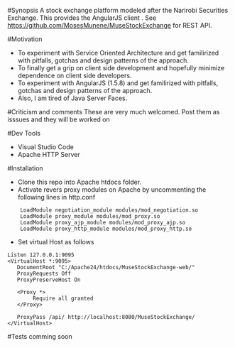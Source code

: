 #Synopsis
A stock exchange platform modeled after the Narirobi Securities Exchange. 
This provides the AngularJS client . See https://github.com/MosesMunene/MuseStockExchange for REST API.

#Motivation
 - To experiment with Service Oriented Architecture and get familirized with pitfalls, gotchas and design patterns of the approach.
 - To finally get a grip on client side development and hopefully minimize dependence on client side developers.
 - To experiment with AngularJS (1.5.8) and get familirized with pitfalls, gotchas and design patterns of the approach.
 - Also, I am tired of Java Server Faces.

 #Criticism and comments 
 These are very much welcomed. Post them as isssues and they will be worked on
 
 #Dev Tools
 - Visual Studio Code
 - Apache HTTP Server
 
 #Installation
 - Clone this repo into Apache htdocs folder.
 - Activate revers proxy modules on  Apache by uncommenting the following lines in http.conf
 
~~~~
	LoadModule negotiation_module modules/mod_negotiation.so
	LoadModule proxy_module modules/mod_proxy.so
	LoadModule proxy_ajp_module modules/mod_proxy_ajp.so
	LoadModule proxy_http_module modules/mod_proxy_http.so
~~~~

 - Set virtual Host as follows
 ~~~~
 Listen 127.0.0.1:9095
<VirtualHost *:9095>
    DocumentRoot "C:/Apache24/htdocs/MuseStockExchange-web/"
	ProxyRequests Off
	ProxyPreserveHost On
	
	<Proxy *>
		 Require all granted
	</Proxy>
	
	ProxyPass /api/ http://localhost:8080/MuseStockExchange/
</VirtualHost>
~~~~~
 
 #Tests
comming soon
